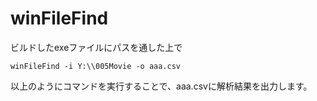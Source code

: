 # winFileFind

ビルドしたexeファイルにパスを通した上で
```
winFileFind -i Y:\\005Movie -o aaa.csv
```

以上のようにコマンドを実行することで、aaa.csvに解析結果を出力します。